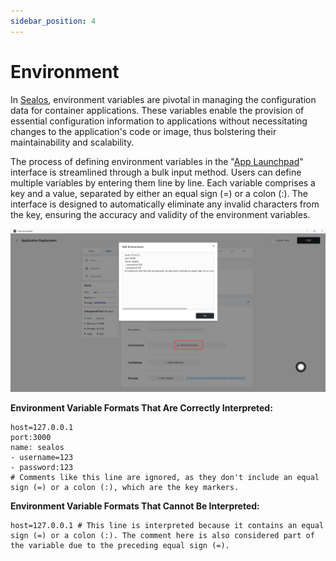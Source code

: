 ```yaml
---
sidebar_position: 4
---
```


# Environment

In [Sealos](https://cloud.sealos.io), environment variables are pivotal in managing the configuration data for container
applications. These variables enable the provision of essential configuration information to applications without
necessitating changes to the application's code or image, thus bolstering their maintainability and scalability.

The process of defining environment variables in the "[App Launchpad](/guides/applaunchpad/applaunchpad.md)" interface
is streamlined through a bulk input method. Users can define multiple variables by entering them line by line. Each
variable comprises a key and a value, separated by either an equal sign (=) or a colon (:). The interface is designed to
automatically eliminate any invalid characters from the key, ensuring the accuracy and validity of the environment
variables.

![](./images/applaunchpad12.png)

**Environment Variable Formats That Are Correctly Interpreted:**

```shell
host=127.0.0.1
port:3000
name: sealos
- username=123
- password:123
# Comments like this line are ignored, as they don't include an equal sign (=) or a colon (:), which are the key markers.
```

**Environment Variable Formats That Cannot Be Interpreted:**

```shell
host=127.0.0.1 # This line is interpreted because it contains an equal sign (=) or a colon (:). The comment here is also considered part of the variable due to the preceding equal sign (=).
```